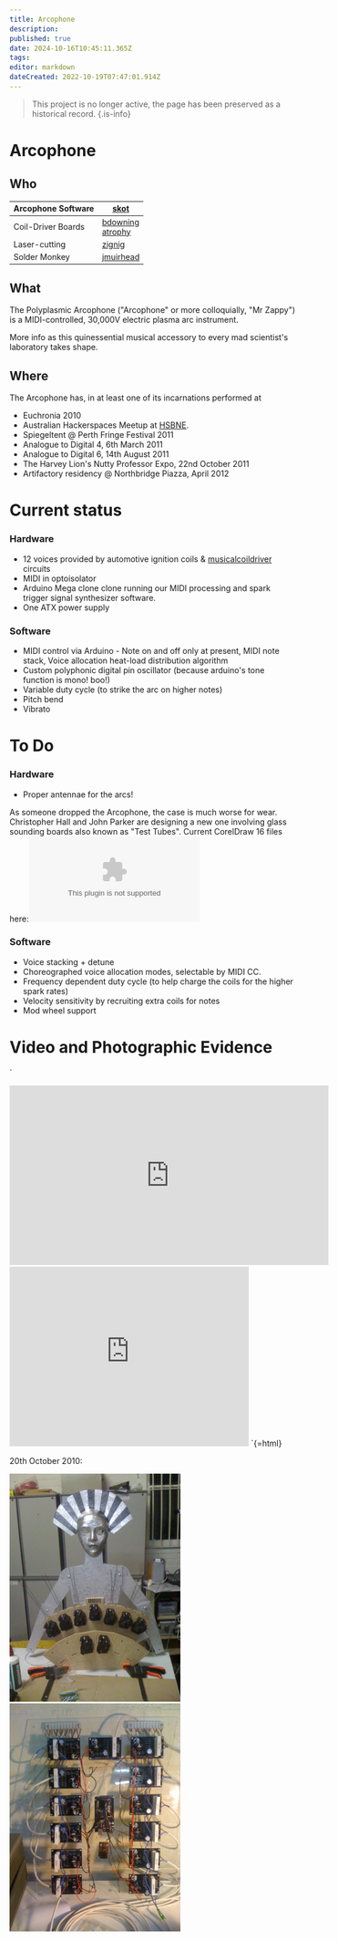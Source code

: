 ```yaml
---
title: Arcophone
description: 
published: true
date: 2024-10-16T10:45:11.365Z
tags: 
editor: markdown
dateCreated: 2022-10-19T07:47:01.914Z
---
```


> This project is no longer active, the page has been preserved as a historical record.
{.is-info}

# Arcophone

## Who

<table>
<thead>
<tr class="header">
<th style="text-align: left;">Arcophone Software</th>
<th><a href="/user/skot">skot</a></th>
</tr>
</thead>
<tbody>
<tr class="odd">
<td style="text-align: left;">Coil-Driver Boards</td>
<td><a href="/user/bdowning">bdowning</a><br />
<a href="/user/atrophy">atrophy</a></td>
</tr>
<tr class="even">
<td style="text-align: left;">Laser-cutting</td>
<td><a href="/user/zignig">zignig</a></td>
</tr>
<tr class="odd">
<td style="text-align: left;">Solder Monkey</td>
<td><a href="/user/jmuirhead">jmuirhead</a></td>
</tr>
</tbody>
</table>

## What

The Polyplasmic Arcophone ("Arcophone" or more colloquially, "Mr Zappy") is a MIDI-controlled, 30,000V electric plasma arc instrument.

More info as this quinessential musical accessory to every mad scientist's laboratory takes shape.

## Where

The Arcophone has, in at least one of its incarnations performed at

-   Euchronia 2010
-   Australian Hackerspaces Meetup at [HSBNE](http://www.hsbne.org).
-   Spiegeltent @ Perth Fringe Festival 2011
-   Analogue to Digital 4, 6th March 2011
-   Analogue to Digital 6, 14th August 2011
-   The Harvey Lion's Nutty Professor Expo, 22nd October 2011
-   Artifactory residency @ Northbridge Piazza, April 2012

# Current status

### Hardware

-   12 voices provided by automotive ignition coils & [musicalcoildriver](musicalcoildriver) circuits
-   MIDI in optoisolator
-   Arduino Mega clone clone running our MIDI processing and spark trigger signal synthesizer software.
-   One ATX power supply

### Software

-   MIDI control via Arduino - Note on and off only at present, MIDI note stack, Voice allocation heat-load distribution algorithm
-   Custom polyphonic digital pin oscillator (because arduino's tone function is mono! boo!)
-   Variable duty cycle (to strike the arc on higher notes)
-   Pitch bend
-   Vibrato

# To Do

### Hardware

-   Proper antennae for the arcs!

As someone dropped the Arcophone, the case is much worse for wear. Christopher Hall and John Parker are designing a new one involving glass sounding boards also known as "Test Tubes". Current CorelDraw 16 files here:![](/projects/arcphone/arcophoneboard.zip)

### Software

-   Voice stacking + detune
-   Choreographed voice allocation modes, selectable by MIDI CC.
-   Frequency dependent duty cycle (to help charge the coils for the higher spark rates)
-   Velocity sensitivity by recruiting extra coils for notes
-   Mod wheel support

# Video and Photographic Evidence

`
<iframe width="560" height="315" src="http://www.youtube.com/embed/_WfszpzNAmw" frameborder="0" allowfullscreen></iframe>
<iframe width="420" height="315" src="http://www.youtube.com/embed/36xI4kt8HiU" frameborder="0" allowfullscreen></iframe>
`{=html}

20th October 2010:

<img src="/projects/arcophone_maria1.jpg" width="300" height="400" alt="arcophone_maria1.jpg" /> <img src="/projects/arcophone_coildriverarray.jpg" width="300" height="400" alt="arcophone_coildriverarray.jpg" />
